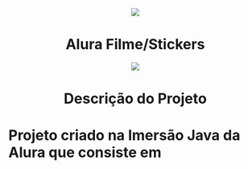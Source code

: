<p align = "center"><img src = "https://user-images.githubusercontent.com/81763479/180896341-6f0310e8-cacd-4ea9-8104-7a087ca99563.png" /> </p>
<h1 align ="center">Alura Filme/Stickers</h1>
<p align="center">
<img src="http://img.shields.io/static/v1?label=STATUS&message=EM%20DESENVOLVIMENTO&color=GREEN&style=for-the-badge"/>
</p>
<h1 align = "center">Descrição do Projeto<h1>
<p>Projeto criado na Imersão Java da Alura que consiste em <p>
